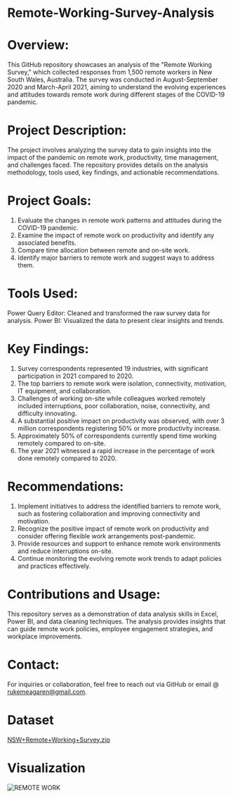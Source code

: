 # Remote-Working-Survey-Analysis
# Overview:
This GitHub repository showcases an analysis of the "Remote Working Survey," which collected responses from 1,500 remote workers in New South Wales, Australia. The survey was conducted in August-September 2020 and March-April 2021, aiming to understand the evolving experiences and attitudes towards remote work during different stages of the COVID-19 pandemic.

# Project Description:
The project involves analyzing the survey data to gain insights into the impact of the pandemic on remote work, productivity, time management, and challenges faced. The repository provides details on the analysis methodology, tools used, key findings, and actionable recommendations.

# Project Goals:
1. Evaluate the changes in remote work patterns and attitudes during the COVID-19 pandemic.
2. Examine the impact of remote work on productivity and identify any associated benefits.
3. Compare time allocation between remote and on-site work.
4. Identify major barriers to remote work and suggest ways to address them.
   
# Tools Used: 
Power Query Editor: Cleaned and transformed the raw survey data for analysis.
Power BI: Visualized the data to present clear insights and trends.

# Key Findings:
1. Survey correspondents represented 19 industries, with significant participation in 2021 compared to 2020.
2. The top barriers to remote work were isolation, connectivity, motivation, IT equipment, and collaboration.
3. Challenges of working on-site while colleagues worked remotely included interruptions, poor collaboration, noise, connectivity, and difficulty innovating.
4. A substantial positive impact on productivity was observed, with over 3 million correspondents registering 50% or more productivity increase.
5. Approximately 50% of correspondents currently spend time working remotely compared to on-site.
6. The year 2021 witnessed a rapid increase in the percentage of work done remotely compared to 2020.

# Recommendations:
1. Implement initiatives to address the identified barriers to remote work, such as fostering collaboration and improving connectivity and motivation.
2. Recognize the positive impact of remote work on productivity and consider offering flexible work arrangements post-pandemic.
3. Provide resources and support to enhance remote work environments and reduce interruptions on-site.
4. Continue monitoring the evolving remote work trends to adapt policies and practices effectively.

# Contributions and Usage:
This repository serves as a demonstration of data analysis skills in Excel, Power BI, and data cleaning techniques. The analysis provides insights that can guide remote work policies, employee engagement strategies, and workplace improvements.

# Contact:
For inquiries or collaboration, feel free to reach out via GitHub or email @ rukemeagaren@gmail.com.

# Dataset
[NSW+Remote+Working+Survey.zip](https://github.com/BendelHybrid/Remote-Working-Survey-Analysis/files/12480221/NSW%2BRemote%2BWorking%2BSurvey.zip)

# Visualization
![REMOTE WORK](https://github.com/BendelHybrid/Remote-Working-Survey-Analysis/assets/63473719/7c64ff2b-d444-4216-9f8b-dbd242cacc01)

